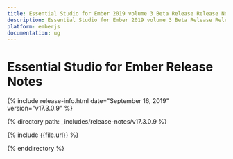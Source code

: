 ```yaml
---
title: Essential Studio for Ember 2019 volume 3 Beta Release Release Notes  
description: Essential Studio for Ember 2019 volume 3 Beta Release Release Notes  
platform: emberjs
documentation: ug
---
```


# Essential Studio for Ember  Release Notes  

{% include release-info.html date="September 16, 2019"  version="v17.3.0.9" %} 


{% directory path: _includes/release-notes/v17.3.0.9 %}

{% include {{file.url}} %}

{% enddirectory %}